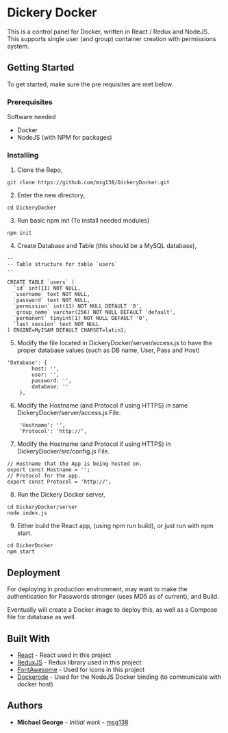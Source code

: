 # Dickery Docker

This is a control panel for Docker, written in React / Redux and NodeJS. This supports single user (and group) container creation with permissions system. 

## Getting Started

To get started, make sure the pre requisites are met below.

### Prerequisites

Software needed
* Docker
* NodeJS (with NPM for packages)

### Installing

1) Clone the Repo,
```
git clone https://github.com/msg138/DickeryDocker.git
```

2) Enter the new directory,
```
cd DickeryDocker
```

3) Run basic npm init (To install needed modules)
```
npm init
```

4) Create Database and Table (this should be a MySQL database),
```
--
-- Table structure for table `users`
--

CREATE TABLE `users` (
  `id` int(11) NOT NULL,
  `username` text NOT NULL,
  `password` text NOT NULL,
  `permission` int(11) NOT NULL DEFAULT '0',
  `group_name` varchar(256) NOT NULL DEFAULT 'default',
  `permanent` tinyint(1) NOT NULL DEFAULT '0',
  `last_session` text NOT NULL
) ENGINE=MyISAM DEFAULT CHARSET=latin1;
```

5) Modify the file located in DickeryDocker/server/access.js to have the proper database values (such as DB name, User, Pass and Host)
```
'Database': {
        host: '',
        user: '',
        password: '',
        database: ''
    },
```

6) Modify the Hostname (and Protocol if using HTTPS) in same DickeryDocker/server/access.js File.
```
    'Hostname': '',
    'Protocol': 'http://',
```

7) Modify the Hostname (and Protocol if using HTTPS) in DickeryDocker/src/config.js File.
```
// Hostname that the App is being hosted on.
export const Hostname = '';
// Protocol for the app.
export const Protocol = 'http://';
```

8) Run the Dickery Docker server,
```
cd DickeryDocker/server
node index.js
```

9) Either build the React app, (using npm run build), or just run with npm start.
```
cd DickerDocker
npm start
```

## Deployment

For deploying in production environment, may want to make the authentication for Passwords stronger (uses MD5 as of current), and Build.

Eventually will create a Docker image to deploy this, as well as a Compose file for database as well.

## Built With

* [React](https://github.com/facebook/react) - React used in this project
* [ReduxJS](https://github.com/reduxjs/redux) - Redux library used in this project
* [FontAwesome](https://github.com/FortAwesome/Font-Awesome) - Used for icons in this project
* [Dockerode](https://github.com/apocas/dockerode) - Used for the NodeJS Docker binding (to communicate with docker host)

## Authors

* **Michael George** - *Initial work* - [msg138](https://github.com/msg138)
